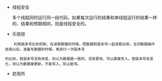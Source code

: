 * 线程安全

    多个线程同时运行同一段代码，如果每次运行的结果和单线程运行的结果一样的，结果和预期相同，则是线程安全的。
    
* 乐观锁
```
    利用版本号比较机制，在读取数据的时候，把数据和版本号一起读取出来。当对数据操作结束以后，准备写数据的时候，再进行一次版本号
    
的比较，若版本号没有改变，则认为数据是一致的，没有更改，可以直接写入。若版本号有变化，则认为数据被更新，不能写入，防止脏写。
```
* 悲观所

